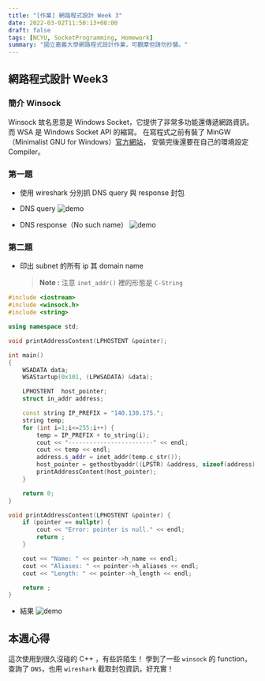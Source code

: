 ```yaml
---
title: "[作業] 網路程式設計 Week 3"
date: 2022-03-02T11:50:13+08:00
draft: false
tags: [NCYU, SocketProgramming, Homework]
summary: "國立嘉義大學網路程式設計作業，可觀摩但請勿抄襲。"
---
```


## 網路程式設計 Week3

### 簡介 Winsock
Winsock 故名思意是 Windows Socket，它提供了非常多功能還傳遞網路資訊。  
而 WSA 是 Windows Socket API 的縮寫。
在寫程式之前有裝了 MinGW（Minimalist GNU for Windows）[官方網站](https://www.mingw-w64.org/)，
安裝完後還要在自己的環境設定 Compiler。

### 第一題
* 使用 wireshark 分別抓 DNS query 與 response 封包

* DNS query
![demo](/images/network_programming_dns_query.png)

* DNS response（No such name）
![demo](/images/network_programming_dns_response.png)


### 第二題
* 印出 subnet 的所有 ip 其 domain name
    > **Note :** 注意 `inet_addr()` 裡的形態是 `C-String`

```cpp
#include <iostream>
#include <winsock.h>
#include <string>

using namespace std;

void printAddressContent(LPHOSTENT &pointer);

int main()
{
    WSADATA data;
    WSAStartup(0x101, (LPWSADATA) &data);

    LPHOSTENT  host_pointer;
    struct in_addr address;

    const string IP_PREFIX = "140.130.175.";
    string temp;
    for (int i=1;i<=255;i++) {
        temp = IP_PREFIX + to_string(i);
        cout << "------------------------" << endl;
        cout << temp << endl;
        address.s_addr = inet_addr(temp.c_str());
        host_pointer = gethostbyaddr((LPSTR) &address, sizeof(address), AF_INET);
        printAddressContent(host_pointer);
    }

    return 0;
}

void printAddressContent(LPHOSTENT &pointer) {
    if (pointer == nullptr) {
        cout << "Error: pointer is null." << endl;
        return ;
    }

    cout << "Name: " << pointer->h_name << endl;
    cout << "Aliases: " << pointer->h_aliases << endl;
    cout << "Length: " << pointer->h_length << endl;

    return ;
}
```

* 結果
![demo](/images/network_programming_gethostbyaddr.png)

## 本週心得
這次使用到很久沒碰的 C++ ，有些許陌生！
學到了一些 `winsock` 的 function，查詢了 `DNS`，也用 `wireshark` 截取封包資訊，好充實！
